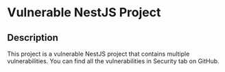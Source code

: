 # Vulnerable NestJS Project

## Description

This project is a vulnerable NestJS project that contains multiple vulnerabilities. You can find all the vulnerabilities in Security tab on GitHub.
